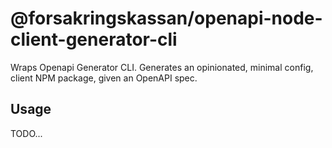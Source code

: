 # @forsakringskassan/openapi-node-client-generator-cli

Wraps Openapi Generator CLI. Generates an opinionated, minimal config, client NPM package, given an OpenAPI spec.

## Usage

TODO...